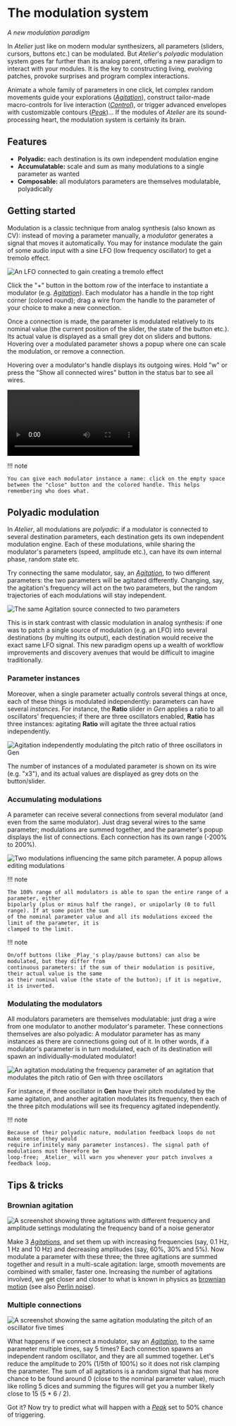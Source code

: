 # The modulation system

_A new modulation paradigm_

In _Atelier_ just like on modern modular synthesizers, all parameters (sliders, cursors, buttons etc.) can be modulated. But _Atelier_'s _polyadic_ modulation system goes far further than its analog parent, offering a new paradigm to interact with your modules. It is the key to constructing living, evolving patches, provoke surprises and program complex interactions.

Animate a whole family of parameters in one click, let complex random movements guide your explorations ([_Agitation_](../modules/agitation.md)), construct tailor-made macro-controls for live interaction ([_Control_](../modules/control.md)), or trigger advanced envelopes with customizable contours ([_Peak_](../modules/peak.md))... If the modules of _Atelier_ are its sound-processing heart, the modulation system is certainly its brain.

## Features

- **Polyadic:** each destination is its own independent modulation engine
- **Accumulatable:** scale and sum as many modulations to a single parameter as wanted
- **Composable:** all modulators parameters are themselves modulatable, polyadically

## Getting started

Modulation is a classic technique from analog synthesis (also known as CV): instead of moving a parameter manually, a _modulator_ generates a signal that moves it automatically. You may for instance modulate the gain of some audio input with a sine LFO (low frequency oscillator) to get a tremolo effect.

![An LFO connected to gain creating a tremolo effect](../assets/images/atelier/modulation/modulation-tremolo.png)

Click the "+" button in the bottom row of the interface to instantiate a modulator (e.g. [_Agitation_](../modules/agitation.md)). Each modulator has a handle in the top right corner (colored round); drag a wire from the handle to the parameter of your choice to make a new connection.

Once a connection is made, the parameter is modulated relatively to its nominal value (the current position of the slider, the state of the button etc.). Its actual value is displayed as a small grey dot on sliders and buttons. Hovering over a modulated parameter shows a popup where one can scale the modulation, or remove a connection.

Hovering over a modulator's handle displays its outgoing wires. Hold "w" or press the "Show all connected wires" button in the status bar to see all wires.

![A video showing how to modulate the pitch of of an oscillator in Gen](../assets/videos/modulation-create-modulation.mp4)

!!! note

    You can give each modulator instance a name: click on the empty space between the "close" button and the colored handle. This helps remembering who does what.

## Polyadic modulation

In _Atelier_, all modulations are _polyadic_: if a modulator is connected to several destination parameters, each destination gets its own independent modulation engine. Each of these modulations, while sharing the modulator's parameters (speed, amplitude etc.), can have its own internal phase, random state etc.

Try connecting the same modulator, say, an [_Agitation_](../modules/agitation.md), to two different parameters: the two parameters will be agitated differently. Changing, say, the agitation's frequency will act on the two parameters, but the random trajectories of each modulations will stay independent.

![The same Agitation source connected to two parameters](../assets/images/atelier/modulation/modulation-same-mod-different-engine.png)

This is in stark contrast with classic modulation in analog synthesis: if one was to patch a single source of modulation (e.g. an LFO) into several destinations (by multing its output), each destination would receive the exact same LFO signal. This new paradigm opens up a wealth of workflow improvements and discovery avenues that would be difficult to imagine traditionally.

### Parameter instances

Moreover, when a single parameter actually controls several things at once, each of these things is modulated independently: parameters can have several _instances_. For instance, the **Ratio** slider in _Gen_ applies a ratio to all oscillators' frequencies; if there are three oscillators enabled, **Ratio** has three instances: agitating **Ratio** will agitate the three actual ratios independently.

![Agitation independently modulating the pitch ratio of three oscillators in Gen](../assets/images/atelier/modulation/modulation-three-instances.png)

The number of instances of a modulated parameter is shown on its wire (e.g. "x3"), and its actual values are displayed as grey dots on the button/slider.

### Accumulating modulations

A parameter can receive several connections from several modulator (and even from the same modulator). Just drag several wires to the same parameter; modulations are summed together, and the parameter's popup displays the list of connections. Each connection has its own range (-200% to 200%).

![Two modulations influencing the same pitch parameter. A popup allows editing modulations](../assets/images/atelier/modulation/modulation-accumulation.png)

!!! note

    The 100% range of all modulators is able to span the entire range of a parameter, either
    bipolarly (plus or minus half the range), or unipolarly (0 to full range). If at some point the sum
    of the nominal parameter value and all its modulations exceed the limit of the parameter, it is
    clamped to the limit.

!!! note

    On/off buttons (like _Play_'s play/pause buttons) can also be modulated, but they differ from
    continuous parameters: if the sum of their modulation is positive, their actual value is the same 
    as their nominal value (the state of the button); if it is negative, it is inverted.

### Modulating the modulators

All modulators parameters are themselves modulatable: just drag a wire from one modulator to another modulator's parameter. These connections themselves are also polyadic: A modulator parameter has as many instances as there are connections going out of it. In other words, if a modulator's parameter is in turn modulated, each of its destination will spawn an individually-modulated modulator!

![An agitation modulating the frequency parameter of an agitation that modulates the pitch ratio of Gen with three oscillators](../assets/images/atelier/modulation/modulation-modulating-modulations-square.png)

For instance, if three oscillator in **Gen** have their pitch modulated by the same agitation, and another agitation modulates its frequency, then each of the three pitch modulations will see its frequency agitated independently.

!!! note

    Because of their polyadic nature, modulation feedback loops do not make sense (they would
    require infinitely many parameter instances). The signal path of modulations must therefore be
    loop-free; _Atelier_ will warn you whenever your patch involves a feedback loop.

## Tips & tricks

### Brownian agitation

![A screenshot showing three agitations with different frequency and amplitude settings modulating the frequency band of a noise generator](../assets/images/atelier/modulation/modulation-brownian-agitation.png)

Make 3 [_Agitations_](../modules/agitation.md), and set them up with increasing frequencies (say, 0.1 Hz, 1 Hz and 10 Hz) and decreasing amplitudes (say, 60%, 30% and 5%). Now modulate a parameter with these three; the three agitations are summed together and result in a multi-scale agitation: large, smooth movements are combined with smaller, faster one. Increasing the number of agitations involved, we get closer and closer to what is known in physics as [brownian motion](https://en.wikipedia.org/wiki/Brownian_motion) (see also [Perlin noise](https://en.wikipedia.org/wiki/Perlin_noise)).

### Multiple connections

![A screenshot showing the same agitation modulating the pitch of an oscillator five times](../assets/images/atelier/modulation/modulation-multiple-connections-trick.png)

What happens if we connect a modulator, say an [_Agitation_](../modules/agitation.md), to the same parameter multiple times, say 5 times? Each connection spawns an independent random oscillator, and they are all summed together. Let's reduce the amplitude to 20% (1/5th of 100%) so it does not risk clamping the parameter. The sum of all agitations is a random signal that has more chance to be found around 0 (close to the nominal parameter value), much like rolling 5 dices and summing the figures will get you a number likely close to 15 (5 * 6 / 2).

Got it? Now try to predict what will happen with a [_Peak_](../modules/peak.md) set to 50% chance of triggering.
